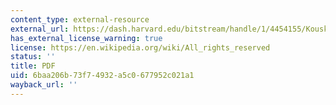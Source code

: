 ```yaml
---
content_type: external-resource
external_url: https://dash.harvard.edu/bitstream/handle/1/4454155/Kousky_RespondingThreats.pdf?sequence=1
has_external_license_warning: true
license: https://en.wikipedia.org/wiki/All_rights_reserved
status: ''
title: PDF
uid: 6baa206b-73f7-4932-a5c0-677952c021a1
wayback_url: ''
---
```

